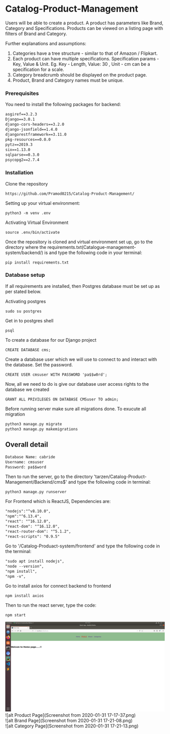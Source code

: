 # Catalog-Product-Management

Users will be able to create a product. A product has parameters like Brand, Category
and Specifications.
Products can be viewed on a listing page with filters of Brand and Category.

Further explanations and assumptions:

1. Categories have a tree structure - similar to that of Amazon / Flipkart.
2. Each product can have multiple specifications. Specification params - Key, Value &
Unit. Eg. Key - Length, Value: 30 , Unit - cm can be a specification for a scale.
3. Category breadcrumb should be displayed on the product page.
4. Product, Brand and Category names must be unique.

### Prerequisites

You need to install the following packages for backend:

```
asgiref==3.2.3
Django==3.0.1
django-cors-headers==3.2.0
django-jsonfield==1.4.0
djangorestframework==3.11.0
pkg-resources==0.0.0
pytz==2019.3
six==1.13.0
sqlparse==0.3.0
psycopg2==2.7.4

```
### Installation

Clone the repository

```
https://github.com/Pramod0215/Catalog-Product-Management/
```

Setting up your virtual environment:

```
python3 -m venv .env
```

Activating Virtual  Environment

```
source .env/bin/activate
```
Once the repository is cloned and virtual environment set up, go to the directory where the requirements.txt(Catalogue-management-system/backend/) is and type the following code in your terminal:

```
pip install requirements.txt
```

### Database setup

If all requirements are installed, then Postgres database must be set up as per stated below.

Activating postgres
```
sudo su postgres

```
Get in to postgres shell
```
psql

```
To create a database for our Django project
```
CREATE DATABASE cms;

```
Create a database user which we will use to connect to and interact with the database. Set the password.
```
CREATE USER cmsuser WITH PASSWORD 'pa$$w0rd';

```
Now, all we need to do is give our database user access rights to the database we created
```
GRANT ALL PRIVILEGES ON DATABASE CMSuser TO admin;

```
Before running server make sure all migrations done. To exucute all migration
```
python3 manage.py migrate
python3 manage.py makemigrations

```

## Overall detail
```
Database Name: cabride
Username: cmsuser
Password: pa$$word

```

Then to run the server, go to the directory 'tarzen/Catalog-Product-Management/Backend/cms$' and type the following code in terminal:

```
python3 manage.py runserver
```

For Frontend which is ReactJS,
Dependencies are: 
```
"nodejs":"^v8.10.0",
"npm":"^6.13.4",
"react": "^16.12.0",
"react-dom": "^16.12.0",
"react-router-dom": "^5.1.2",
"react-scripts": "0.9.5"

```

Go to '/Catalog-Produact-system/frontend' and type the following code in the terminal:
```
"sudo apt install nodejs",
"node --version",
"npm install", 
"npm -v",

```
Go to install axios for connect backend to frontend
```
npm install axios
```

Then to run the react server, type the code:
```
npm start
```
![alt Home Page](https://github.com/Pramod0215/Catalog-Product-Management/blob/master/image/Screenshot%20from%202020-01-31%2017-17-25.png)<br>
![alt Product Page](Screenshot from 2020-01-31 17-17-37.png)<br>
![alt Brand Page](Screenshot from 2020-01-31 17-21-08.png)<br>
![alt Category Page](Screenshot from 2020-01-31 17-21-13.png)
